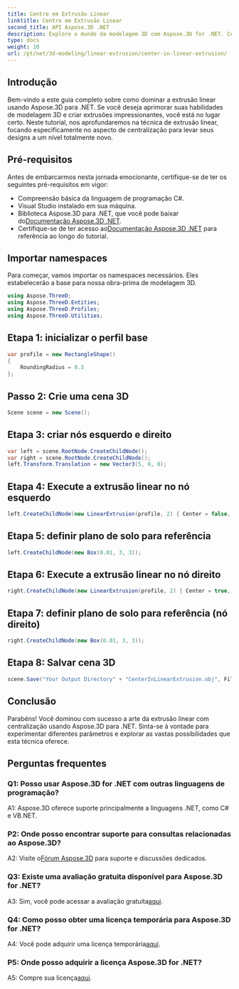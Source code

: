 ```yaml
---
title: Centro em Extrusão Linear
linktitle: Centro em Extrusão Linear
second_title: API Aspose.3D .NET
description: Explore o mundo da modelagem 3D com Aspose.3D for .NET. Centralize técnicas de extrusão linear, crie designs impressionantes e libere sua criatividade.
type: docs
weight: 10
url: /pt/net/3d-modeling/linear-extrusion/center-in-linear-extrusion/
---
```

## Introdução

Bem-vindo a este guia completo sobre como dominar a extrusão linear usando Aspose.3D para .NET. Se você deseja aprimorar suas habilidades de modelagem 3D e criar extrusões impressionantes, você está no lugar certo. Neste tutorial, nos aprofundaremos na técnica de extrusão linear, focando especificamente no aspecto de centralização para levar seus designs a um nível totalmente novo.

## Pré-requisitos

Antes de embarcarmos nesta jornada emocionante, certifique-se de ter os seguintes pré-requisitos em vigor:

- Compreensão básica da linguagem de programação C#.
- Visual Studio instalado em sua máquina.
-  Biblioteca Aspose.3D para .NET, que você pode baixar do[Documentação Aspose.3D .NET](https://reference.aspose.com/3d/net/).
-  Certifique-se de ter acesso ao[Documentação Aspose.3D .NET](https://reference.aspose.com/3d/net/) para referência ao longo do tutorial.

## Importar namespaces

Para começar, vamos importar os namespaces necessários. Eles estabelecerão a base para nossa obra-prima de modelagem 3D.

```csharp
using Aspose.ThreeD;
using Aspose.ThreeD.Entities;
using Aspose.ThreeD.Profiles;
using Aspose.ThreeD.Utilities;
```

## Etapa 1: inicializar o perfil base

```csharp
var profile = new RectangleShape()
{
    RoundingRadius = 0.3
};
```

## Passo 2: Crie uma cena 3D

```csharp
Scene scene = new Scene();
```

## Etapa 3: criar nós esquerdo e direito

```csharp
var left = scene.RootNode.CreateChildNode();
var right = scene.RootNode.CreateChildNode();
left.Transform.Translation = new Vector3(5, 0, 0);
```

## Etapa 4: Execute a extrusão linear no nó esquerdo

```csharp
left.CreateChildNode(new LinearExtrusion(profile, 2) { Center = false, Slices = 3 });
```

## Etapa 5: definir plano de solo para referência

```csharp
left.CreateChildNode(new Box(0.01, 3, 3));
```

## Etapa 6: Execute a extrusão linear no nó direito

```csharp
right.CreateChildNode(new LinearExtrusion(profile, 2) { Center = true, Slices = 3 });
```

## Etapa 7: definir plano de solo para referência (nó direito)

```csharp
right.CreateChildNode(new Box(0.01, 3, 3));
```

## Etapa 8: Salvar cena 3D

```csharp
scene.Save("Your Output Directory" + "CenterInLinearExtrusion.obj", FileFormat.WavefrontOBJ);
```

## Conclusão

Parabéns! Você dominou com sucesso a arte da extrusão linear com centralização usando Aspose.3D para .NET. Sinta-se à vontade para experimentar diferentes parâmetros e explorar as vastas possibilidades que esta técnica oferece.

## Perguntas frequentes

### Q1: Posso usar Aspose.3D for .NET com outras linguagens de programação?

A1: Aspose.3D oferece suporte principalmente a linguagens .NET, como C# e VB.NET.

### P2: Onde posso encontrar suporte para consultas relacionadas ao Aspose.3D?

 A2: Visite o[Fórum Aspose.3D](https://forum.aspose.com/c/3d/18) para suporte e discussões dedicados.

### Q3: Existe uma avaliação gratuita disponível para Aspose.3D for .NET?

 A3: Sim, você pode acessar a avaliação gratuita[aqui](https://releases.aspose.com/).

### Q4: Como posso obter uma licença temporária para Aspose.3D for .NET?

 A4: Você pode adquirir uma licença temporária[aqui](https://purchase.aspose.com/temporary-license/).

### P5: Onde posso adquirir a licença Aspose.3D for .NET?

 A5: Compre sua licença[aqui](https://purchase.aspose.com/buy).
